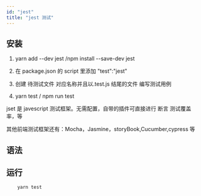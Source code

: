 ```yaml
---
id: "jest"
title: "jest 测试"
---
```


## 安装

1. yarn add --dev jest /npm install --save-dev jest

2. 在 package.json 的 script 里添加 "test":"jest"

3. 创建 待测试文件 对应名称并且以.test.js 结尾的文件 编写测试用例

4. yarn test / npm run test

jset 是 javescript 测试框架。无需配置，自带的插件可直接进行 断言 测试覆盖率，等

其他前端测试框架还有：Mocha，Jasmine，storyBook,Cucumber,cypress 等

## 语法

## 运行

        yarn test
